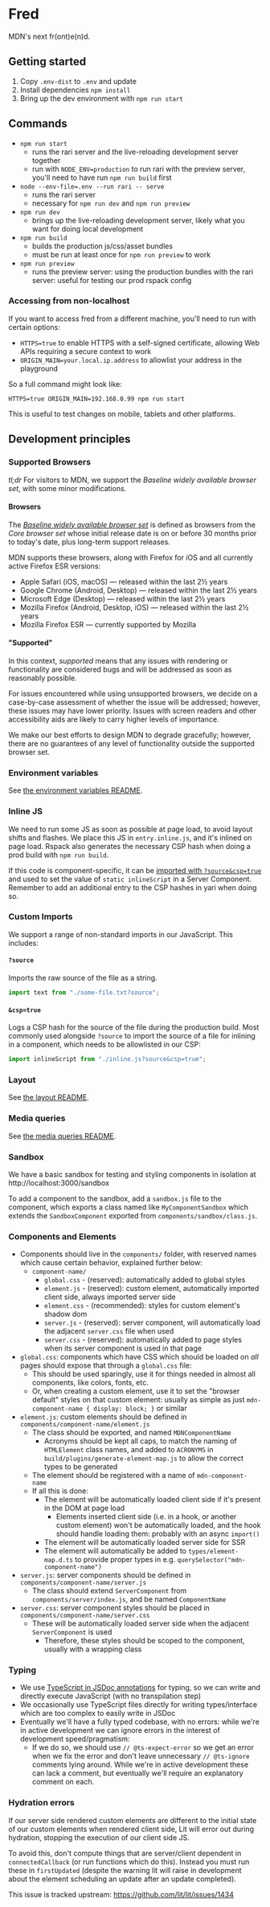 # Fred

MDN's next fr(ont)e(n)d.

## Getting started

1. Copy `.env-dist` to `.env` and update
2. Install dependencies `npm install`
3. Bring up the dev environment with `npm run start`

## Commands

- `npm run start`
  - runs the rari server and the live-reloading development server together
  - run with `NODE_ENV=production` to run rari with the preview server, you'll need to have run `npm run build` first
- `node --env-file=.env --run rari -- serve`
  - runs the rari server
  - necessary for `npm run dev` and `npm run preview`
- `npm run dev`
  - brings up the live-reloading development server, likely what you want for doing local development
- `npm run build`
  - builds the production js/css/asset bundles
  - must be run at least once for `npm run preview` to work
- `npm run preview`
  - runs the preview server: using the production bundles with the rari server: useful for testing our prod rspack config

### Accessing from non-localhost

If you want to access fred from a different machine, you'll need to run with certain options:

- `HTTPS=true` to enable HTTPS with a self-signed certificate, allowing Web APIs requiring a secure context to work
- `ORIGIN_MAIN=your.local.ip.address` to allowlist your address in the playground

So a full command might look like:

```
HTTPS=true ORIGIN_MAIN=192.168.0.99 npm run start
```

This is useful to test changes on mobile, tablets and other platforms.

## Development principles

### Supported Browsers

_tl;dr_ For visitors to MDN, we support the _Baseline widely available browser set_, with some minor modifications.

#### Browsers

The [_Baseline widely available browser set_](https://developer.mozilla.org/en-US/docs/Glossary/Baseline/Compatibility) is defined as browsers from the _Core browser set_ whose initial release date is on or before 30 months prior to today's date, plus long-term support releases.

MDN supports these browsers, along with Firefox for iOS and all currently active Firefox ESR versions:

- Apple Safari (iOS, macOS) — released within the last 2½ years
- Google Chrome (Android, Desktop) — released within the last 2½ years
- Microsoft Edge (Desktop) — released within the last 2½ years
- Mozilla Firefox (Android, Desktop, iOS) — released within the last 2½ years
- Mozilla Firefox ESR — currently supported by Mozilla

#### "Supported"

In this context, _supported_ means that any issues with rendering or functionality are considered bugs and will be addressed as soon as reasonably possible.

For issues encountered while using unsupported browsers, we decide on a case-by-case assessment of whether the issue will be addressed; however, these issues may have lower priority. Issues with screen readers and other accessibility aids are likely to carry higher levels of importance.

We make our best efforts to design MDN to degrade gracefully; however, there are no guarantees of any level of functionality outside the supported browser set.

### Environment variables

See [the environment variables README](./components/env/README.md).

### Inline JS

We need to run some JS as soon as possible at page load, to avoid layout shifts and flashes.
We place this JS in `entry.inline.js`, and it's inlined on page load.
Rspack also generates the necessary CSP hash when doing a prod build with `npm run build`.

If this code is component-specific, it can be [imported with `?source&csp=true`](#custom-imports) and used to set the value of `static inlineScript` in a Server Component.
Remember to add an additional entry to the CSP hashes in yari when doing so.

### Custom Imports

We support a range of non-standard imports in our JavaScript. This includes:

#### `?source`

Imports the raw source of the file as a string.

```js
import text from "./some-file.txt?source";
```

#### `&csp=true`

Logs a CSP hash for the source of the file during the production build.
Most commonly used alongside `?source` to import the source of a file for inlining in a component, which needs to be allowlisted in our CSP:

```js
import inlineScript from "./inline.js?source&csp=true";
```

### Layout

See [the layout README](./components/layout/README.md).

### Media queries

See [the media queries README](./components/media/README.md).

### Sandbox

We have a basic sandbox for testing and styling components in isolation at http://localhost:3000/sandbox

To add a component to the sandbox, add a `sandbox.js` file to the component, which exports a class named like `MyComponentSandbox` which extends the `SandboxComponent` exported from `components/sandbox/class.js`.

### Components and Elements

- Components should live in the `components/` folder, with reserved names which cause certain behavior, explained further below:
  - `component-name/`
    - `global.css` - (reserved): automatically added to global styles
    - `element.js` - (reserved): custom element, automatically imported client side, always imported server side
    - `element.css` - (recommended): styles for custom element's shadow dom
    - `server.js` - (reserved): server component, will automatically load the adjacent `server.css` file when used
    - `server.css` - (reserved): automatically added to page styles when its server component is used in that page
- `global.css`: components which have CSS which should be loaded on _all_ pages should expose that through a `global.css` file:
  - This should be used sparingly, use it for things needed in almost all components, like colors, fonts, etc.
  - Or, when creating a custom element, use it to set the "browser default" styles on that custom element: usually as simple as just `mdn-component-name { display: block; }` or similar
- `element.js`: custom elements should be defined in `components/component-name/element.js`
  - The class should be exported, and named `MDNComponentName`
    - Acronyms should be kept all caps, to match the naming of `HTMLElement` class names, and added to `ACRONYMS` in `build/plugins/generate-element-map.js` to allow the correct types to be generated
  - The element should be registered with a name of `mdn-component-name`
  - If all this is done:
    - The element will be automatically loaded client side if it's present in the DOM at page load
      - Elements inserted client side (i.e. in a hook, or another custom element) won't be automatically loaded, and the hook should handle loading them: probably with an async `import()`
    - The element will be automatically loaded server side for SSR
    - The element will automatically be added to `types/element-map.d.ts` to provide proper types in e.g. `querySelector("mdn-component-name")`
- `server.js`: server components should be defined in `components/component-name/server.js`
  - The class should extend `ServerComponent` from `components/server/index.js`, and be named `ComponentName`
- `server.css`: server component styles should be placed in `components/component-name/server.css`
  - These will be automatically loaded server side when the adjacent `ServerComponent` is used
    - Therefore, these styles should be scoped to the component, usually with a wrapping class

### Typing

- We use [TypeScript in JSDoc annotations](https://www.typescriptlang.org/docs/handbook/jsdoc-supported-types.html) for typing, so we can write and directly execute JavaScript (with no transpilation step)
- We occasionally use TypeScript files directly for writing types/interface which are too complex to easily write in JSDoc
- Eventually we'll have a fully typed codebase, with no errors: while we're in active development we can ignore errors in the interest of development speed/pragmatism:
  - If we do so, we should use `// @ts-expect-error` so we get an error when we fix the error and don't leave unnecessary `// @ts-ignore` comments lying around. While we're in active development these can lack a comment, but eventually we'll require an explanatory comment on each.

### Hydration errors

If our server side rendered custom elements are different to the initial state of our custom elements when rendered client side, Lit will error out during hydration, stopping the execution of our client side JS.

To avoid this, don't compute things that are server/client dependent in `connectedCallback` (or run functions which do this). Instead you must run these in `firstUpdated` (despite the warning lit will raise in development about the element scheduling an update after an update completed).

This issue is tracked upstream: https://github.com/lit/lit/issues/1434
